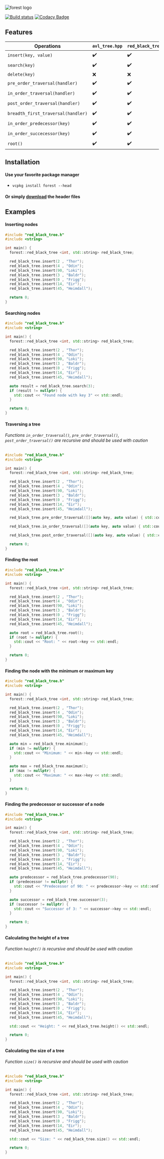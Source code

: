 ![forest logo](forest.png)

[![Build status](https://ci.appveyor.com/api/projects/status/8e5jutnq0a8b458f/branch/master?svg=true)](https://ci.appveyor.com/project/xorz57/forest/branch/master)
[![Codacy Badge](https://api.codacy.com/project/badge/Grade/f2eb2dcf98794d03b5cf0d4c9910db39)](https://www.codacy.com/app/xorz57/forest?utm_source=github.com&amp;utm_medium=referral&amp;utm_content=xorz57/forest&amp;utm_campaign=Badge_Grade)

## Features

|Operations|`avl_tree.hpp`|`red_black_tree.hpp`|`splay_tree.hpp`|
|---|---|---|---|
|`insert(key, value)`|:heavy_check_mark:|:heavy_check_mark:|:heavy_check_mark:|
|`search(key)`|:heavy_check_mark:|:heavy_check_mark:|:heavy_check_mark:|
|`delete(key)`|:x:|:x:|:x:|
|`pre_order_traversal(handler)`|:heavy_check_mark:|:heavy_check_mark:|:heavy_check_mark:|
|`in_order_traversal(handler)`|:heavy_check_mark:|:heavy_check_mark:|:heavy_check_mark:|
|`post_order_traversal(handler)`|:heavy_check_mark:|:heavy_check_mark:|:heavy_check_mark:|
|`breadth_first_traversal(handler)`|:heavy_check_mark:|:heavy_check_mark:|:heavy_check_mark:|
|`in_order_predecessor(key)`|:heavy_check_mark:|:heavy_check_mark:|:heavy_check_mark:|
|`in_order_succecessor(key)`|:heavy_check_mark:|:heavy_check_mark:|:heavy_check_mark:|
|`root()`|:heavy_check_mark:|:heavy_check_mark:|:heavy_check_mark:|

## Installation

#### Use your favorite package manager
- `vcpkg install forest --head`

#### Or simply [download](https://github.com/xorz57/forest/releases/latest) the header files

## Examples

#### Inserting nodes

```cpp
#include "red_black_tree.h"
#include <string>

int main() {
  forest::red_black_tree <int, std::string> red_black_tree;

  red_black_tree.insert(2 , "Thor");
  red_black_tree.insert(4 , "Odin");
  red_black_tree.insert(90, "Loki");
  red_black_tree.insert(3 , "Baldr");
  red_black_tree.insert(0 , "Frigg");
  red_black_tree.insert(14, "Eir");
  red_black_tree.insert(45, "Heimdall");

  return 0;
}
```

#### Searching nodes

```cpp
#include "red_black_tree.h"
#include <string>

int main() {
  forest::red_black_tree <int, std::string> red_black_tree;

  red_black_tree.insert(2 , "Thor");
  red_black_tree.insert(4 , "Odin");
  red_black_tree.insert(90, "Loki");
  red_black_tree.insert(3 , "Baldr");
  red_black_tree.insert(0 , "Frigg");
  red_black_tree.insert(14, "Eir");
  red_black_tree.insert(45, "Heimdall");

  auto result = red_black_tree.search(3);
  if (result != nullptr) {
    std::cout << "Found node with key 3" << std::endl;
  }

  return 0;
}
```

#### Traversing a tree
###### Functions `in_order_traversal()`, `pre_order_traversal()`, `post_order_traversal()` are recursive and should be used with caution
```cpp
#include "red_black_tree.h"
#include <string>

int main() {
  forest::red_black_tree <int, std::string> red_black_tree;

  red_black_tree.insert(2 , "Thor");
  red_black_tree.insert(4 , "Odin");
  red_black_tree.insert(90, "Loki");
  red_black_tree.insert(3 , "Baldr");
  red_black_tree.insert(0 , "Frigg");
  red_black_tree.insert(14, "Eir");
  red_black_tree.insert(45, "Heimdall");

  red_black_tree.pre_order_traversal([](auto key, auto value) { std::cout << key << "->" << value << std::endl; });

  red_black_tree.in_order_traversal([](auto key, auto value) { std::cout << key << "->" << value << std::endl; });

  red_black_tree.post_order_traversal([](auto key, auto value) { std::cout << key << "->" << value << std::endl; });

  return 0;
}
```

#### Finding the root

```cpp
#include "red_black_tree.h"
#include <string>

int main() {
  forest::red_black_tree <int, std::string> red_black_tree;

  red_black_tree.insert(2 , "Thor");
  red_black_tree.insert(4 , "Odin");
  red_black_tree.insert(90, "Loki");
  red_black_tree.insert(3 , "Baldr");
  red_black_tree.insert(0 , "Frigg");
  red_black_tree.insert(14, "Eir");
  red_black_tree.insert(45, "Heimdall");

  auto root = red_black_tree.root();
  if (root != nullptr) {
    std::cout << "Root: " << root->key << std::endl;
  }

  return 0;
}
```

#### Finding the node with the minimum or maximum key

```cpp
#include "red_black_tree.h"
#include <string>

int main() {
  forest::red_black_tree <int, std::string> red_black_tree;

  red_black_tree.insert(2 , "Thor");
  red_black_tree.insert(4 , "Odin");
  red_black_tree.insert(90, "Loki");
  red_black_tree.insert(3 , "Baldr");
  red_black_tree.insert(0 , "Frigg");
  red_black_tree.insert(14, "Eir");
  red_black_tree.insert(45, "Heimdall");

  auto min = red_black_tree.minimum();
  if (min != nullptr) {
    std::cout << "Minimum: " << min->key << std::endl;
  }

  auto max = red_black_tree.maximum();
  if (max != nullptr) {
    std::cout << "Maximum: " << max->key << std::endl;
  }

  return 0;
}
```

#### Finding the predecessor or successor of a node

```cpp
#include "red_black_tree.h"
#include <string>

int main() {
  forest::red_black_tree <int, std::string> red_black_tree;

  red_black_tree.insert(2 , "Thor");
  red_black_tree.insert(4 , "Odin");
  red_black_tree.insert(90, "Loki");
  red_black_tree.insert(3 , "Baldr");
  red_black_tree.insert(0 , "Frigg");
  red_black_tree.insert(14, "Eir");
  red_black_tree.insert(45, "Heimdall");

  auto predecessor = red_black_tree.predecessor(90);
  if (predecessor != nullptr) {
    std::cout << "Predecessor of 90: " << predecessor->key << std::endl;
  }

  auto successor = red_black_tree.successor(3);
  if (successor != nullptr) {
    std::cout << "Successor of 3: " << successor->key << std::endl;
  }

  return 0;
}
```

#### Calculating the height of a tree
###### Function `height()` is recursive and should be used with caution
```cpp
#include "red_black_tree.h"
#include <string>

int main() {
  forest::red_black_tree <int, std::string> red_black_tree;

  red_black_tree.insert(2 , "Thor");
  red_black_tree.insert(4 , "Odin");
  red_black_tree.insert(90, "Loki");
  red_black_tree.insert(3 , "Baldr");
  red_black_tree.insert(0 , "Frigg");
  red_black_tree.insert(14, "Eir");
  red_black_tree.insert(45, "Heimdall");

  std::cout << "Height: " << red_black_tree.height() << std::endl;

  return 0;
}
```

#### Calculating the size of a tree
###### Function `size()` is recursive and should be used with caution
```cpp
#include "red_black_tree.h"
#include <string>

int main() {
  forest::red_black_tree <int, std::string> red_black_tree;

  red_black_tree.insert(2 , "Thor");
  red_black_tree.insert(4 , "Odin");
  red_black_tree.insert(90, "Loki");
  red_black_tree.insert(3 , "Baldr");
  red_black_tree.insert(0 , "Frigg");
  red_black_tree.insert(14, "Eir");
  red_black_tree.insert(45, "Heimdall");

  std::cout << "Size: " << red_black_tree.size() << std::endl;

  return 0;
}
```
